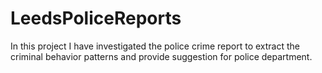 # LeedsPoliceReports
In this project I have investigated the police crime report to extract the criminal behavior patterns and provide suggestion for police department.
